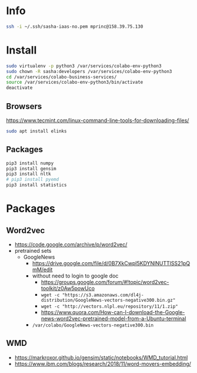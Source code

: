 # Info

```sh
ssh -i ~/.ssh/sasha-iaas-no.pem mprinc@158.39.75.130
```

# Install

```sh
sudo virtualenv -p python3 /var/services/colabo-env-python3
sudo chown -R sasha:developers /var/services/colabo-env-python3
cd /var/services/colabo-business-services/
source /var/services/colabo-env-python3/bin/activate
deactivate
```

## Browsers

https://www.tecmint.com/linux-command-line-tools-for-downloading-files/

```sh
sudo apt install elinks
```

## Packages

```sh
pip3 install numpy
pip3 install gensim
pip3 install nltk
# pip3 install pyemd
pip3 install statistics
```

# Packages

## Word2vec

+ https://code.google.com/archive/p/word2vec/
+ pretrained sets
    + GoogleNews
        + https://drive.google.com/file/d/0B7XkCwpI5KDYNlNUTTlSS21pQmM/edit
        + without need to login to google doc
            + https://groups.google.com/forum/#!topic/word2vec-toolkit/z0Aw5powUco
            + `wget -c "https://s3.amazonaws.com/dl4j-distribution/GoogleNews-vectors-negative300.bin.gz"`
            + `wget -c "http://vectors.nlpl.eu/repository/11/1.zip"`
            + https://www.quora.com/How-can-I-download-the-Google-news-word2vec-pretrained-model-from-a-Ubuntu-terminal
        + `/var/colabo/GoogleNews-vectors-negative300.bin`


## WMD

+ https://markroxor.github.io/gensim/static/notebooks/WMD_tutorial.html
+ https://www.ibm.com/blogs/research/2018/11/word-movers-embedding/